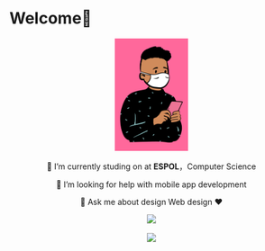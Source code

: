 
 #                   Welcome👋
 
<div align="center">
<img  alt="Profile Picture" height="200px" src="https://raw.githubusercontent.com/jjgilces/jjgilces/master/open-peeps%20(1).png" /> </br>
 

 🔭 I’m currently studing on at **ESPOL**，Computer Science

 🤔 I’m looking for help with mobile app development
 
 💬 Ask me about design Web design ❤️

 
 ![](https://komarev.com/ghpvc/?username=jjgilces&color=ff69b4)



 <img width="300px" src="https://github-readme-stats.vercel.app/api?username=jjgilces&show_icons=true&theme=tokyonight&hide=prs&icon_color=6392DF">
</div>
